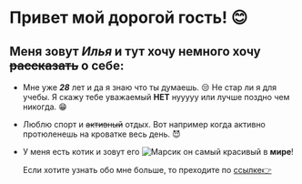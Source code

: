 # Привет мой дорогой гость! 😊

## Меня зовут _Илья_ и тут хочу немного хочу ~~рассказать~~ о **себе**:

- Мне уже ***28*** лет и да я знаю что ты думаешь. 😒
Не стар ли я для учебы. Я скажу тебе уважаемый **НЕТ** нууууу или лучше поздно чем никогда. 😁
- Люблю спорт и ~~активный~~ отдых. Вот например когда активно протюленешь на кроватке весь день. 😈
- У меня есть котик и зовут его ![Марсик](https://cojo.ru/wp-content/uploads/2022/12/shotlandskaia-visloukhaia-koshka-chernaia-1-1.webp) он самый красивый в **мире**!
  
  Если хотите узнать обо мне больше, то преходите по [ссылке👉](#) 